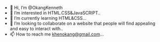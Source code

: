 - 👋 Hi, I’m @OkangKenneth
- 👀 I’m interested in HTML.CSS&JavaSCRIPT..
- 🌱 I’m currently learning HTML&CSS...
- 💞️ I’m looking to collaborate on a website that people will find appealing and easy to interact with..
- 📫 How to reach me khenokang@gmail.com...

<!---
OkangKenneth/OkangKenneth is a ✨ special ✨ repository because its `README.md` (this file) appears on your GitHub profile.
You can click the Preview link to take a look at your changes.
--->

